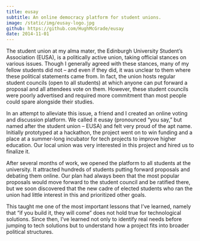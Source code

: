 ```yaml
---
title: eusay
subtitle: An online democracy platform for student unions.
image: /static/img/eusay-logo.jpg
github: https://github.com/HughMcGrade/eusay
date: 2014-11-01
---
```


The student union at my alma mater, the Edinburgh University Student’s Association (EUSA), is a politically active union, taking official stances on various issues. Though I generally agreed with these stances, many of my fellow students did not – and even if they did, it was unclear to them where these political statements came from. In fact, the union hosts regular student councils (open to all students) at which anyone can put forward a proposal and all attendees vote on them. However, these student councils were poorly advertised and required more commitment than most people could spare alongside their studies.

In an attempt to alleviate this issue, a friend and I created an online voting and discussion platform. We called it eusay (pronounced “you say,” but named after the student union – EUSA) and felt very proud of the apt name. Initially prototyped at a hackathon, the project went on to win funding and a place at a summer-long incubator for tech projects to improve higher education. Our local union was very interested in this project and hired us to finalize it.

After several months of work, we opened the platform to all students at the university. It attracted hundreds of students putting forward proposals and debating them online. Our plan had always been that the most popular proposals would move forward to the student council and be ratified there, but we soon discovered that the new cadre of elected students who ran the union had little interest in this and prioritized other goals.

This taught me one of the most important lessons that I’ve learned, namely that “if you build it, they will come” does not hold true for technological solutions. Since then, I’ve learned not only to identify real needs before jumping to tech solutions but to understand how a project fits into broader political structures.
